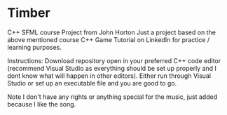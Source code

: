 # Timber
C++ SFML course Project from John Horton
Just a project based on the above mentioned course C++ Game Tutorial on LinkedIn for practice / learning purposes.

Instructions:
Download repository open in your preferred C++ code editor (recommend Visual Studio as everything should be set up properly and I dont know
what will happen in other editors).
Either run through Visual Studio or set up an executable file and you are good to go.

Note I don't have any rights or anything special for the music, just added because I like the song.
